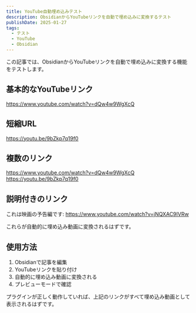 ```yaml
---
title: YouTube自動埋め込みテスト
description: ObsidianからYouTubeリンクを自動で埋め込みに変換するテスト
publishDate: 2025-01-27
tags:
  - テスト
  - YouTube
  - Obsidian
---
```


この記事では、ObsidianからYouTubeリンクを自動で埋め込みに変換する機能をテストします。

## 基本的なYouTubeリンク

https://www.youtube.com/watch?v=dQw4w9WgXcQ

## 短縮URL

https://youtu.be/9bZkp7q19f0

## 複数のリンク

https://www.youtube.com/watch?v=dQw4w9WgXcQ
https://youtu.be/9bZkp7q19f0

## 説明付きのリンク

これは映画の予告編です: https://www.youtube.com/watch?v=jNQXAC9IVRw

これらが自動的に埋め込み動画に変換されるはずです。

## 使用方法

1. Obsidianで記事を編集
2. YouTubeリンクを貼り付け
3. 自動的に埋め込み動画に変換される
4. プレビューモードで確認

プラグインが正しく動作していれば、上記のリンクがすべて埋め込み動画として表示されるはずです。 